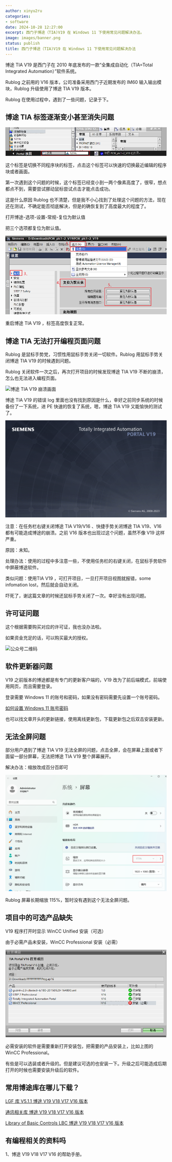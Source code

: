 ```yaml
---
author: xinyu2ru
categories:
- software
date: 2024-10-28 12:27:00
excerpt: 西门子博途（TIA)V19 在 Windows 11 下使用常见问题解决办法。
image: images/banner.png
status: publish
title: 西门子博途（TIA)V19 在 Windows 11 下使用常见问题解决办法
---
```


博途 TIA V19 是西门子在 2010 年底发布的一款“全集成自动化（TIA=Total Integrated Automation）”软件系统。

Rublog 之前用的 V16 版本，公司准备采用西门子近期发布的 IM60 输入输出模块，Rublog 升级使用了博途 TIA V19 版本。

Rublog 在使用过程中，遇到了一些问题，记录于下。

## 博途 TIA 标签逐渐变小甚至消失问题

![博途 TIA 标签逐渐变小](images/rxx0_2024-08-13_16-33-22.png)

这个标签是切换不同程序块的标签，点击这个标签可以快速的切换最近编辑的程序块或者画面。

第一次遇到这个问题的时候，这个标签已经变小到一两个像素高度了，很窄，想点都点不到，需要尝试挪动鼠标尝试点击才能点击成功。

这是什么原因 Rublog 也不清楚，但是我不小心找到了处理这个问题的方法，现在还在测试，不确定能否彻底解决，但是的确恢复到了高度最大的程度了。

打开博途-选项-设置-常规-复位为默认值

把三个选项都复位为默认值。

![博途 TIA 标签逐渐变小的解决方法](images/rxx0_2024-08-13_16-39-57.png)

重启博途 TIA V19 ，标签高度恢复正常。

## 博途 TIA 无法打开编程页面问题

Rublog 是鼠标手势党，习惯性用鼠标手势关闭一切软件。Rublog 用鼠标手势关闭博途 TIA V19 的时候遇到问题。

Rublog 关闭软件一次之后，再次打开项目的时候发现博途 TIA V19 不断的崩溃，怎么也无法进入编程页面。

![博途 TIA V19 崩溃画面](images/rxx0_2024-07-25_22-06-46.png)

博途 TIA V19 的错误 log 里面也没有找到原因是什么，幸好之前同步系统的时候备份了一下系统，进 PE 快速的恢复了系统，嗯，博途 TIA V19 又能愉快的测试了。

![博途 TIA V19 启动画面](images/rxx0_2024-08-12_16-55-16.png)

注意：在任务栏右键关闭博途 TIA V19/V16 、快捷手势关闭博途 TIA V19、V16 都有可能造成博途的崩溃。之前 V16 版本也出现过这个问题，虽然不像 V19 这样严重。

原因：未知。

处理办法：使用的过程中多注意一些，不使用任务栏的右键关闭，在鼠标手势软件中屏蔽博途软件。

类似问题：使用TIA  V19 ，可打开项目，一旦打开项目视图就报错，some infomation lost，然后就会自动关闭。

吓死了，谢这篇文章的时候还鼠标手势关闭了一次。幸好没有出现问题。

## 许可证问题

这个根据需要购买对应的许可证，我也没办法啦。

如果资金充足的话，可以购买最大的授权。

![公众号二维码](images/rxx0_2024-07-27_11-07-35.png)

## 软件更新器问题

V19 之前版本的博途都是有专门的更新客户端的，V19 改为了前后端模式，前端使用网页，而且需要登录。

登录需要 Windows 11 的账号和密码，如果没有密码需要先设置一个账号密码。

[如何设置 Windows 11 账号密码](https://support.hp.com/cn-zh/document/ish_5054856-5025509-16)

也可以找文章开头的更新链接，使用离线更新包，下载更新包之后双击安装更新。

## 无法全屏问题

部分用户遇到了博途 TIA V19 无法全屏的问题，点击全屏，会在屏幕上面或者下面留一部分屏幕，无法把博途 TIA V19 整个屏幕展开。

解决办法：缩放改成百分百即可

![缩放改成百分百](images/rxx0_2024-08-13_17-46-01.png)

Rublog 屏幕长期缩放 115%，暂时没有遇到这个无法全屏问题。

## 项目中的可选产品缺失

V19 程序打开时显示 WinCC Unified 安装（可选）

由于必需产品未安装，WinCC Professional 安装（必需）

![由于必需产品未安装，WinCC Professional 安装（必需）](images/rxx0_2024-08-13_18-12-38.png)

必需安装的软件是需要重新打开安装包，把需要的产品安装上，比如上图的 WinCC Professional。

有些是可以选装或者升级的。但是建议可选的也安装一下。升级之后可能造成后期打开的时候也需要安装升级后的软件。

## 常用博途库在哪儿下载？

[LGF 库 V5.1.1 博途 V19 V18 V17 V16 版本](https://support.industry.siemens.com/cs/document/109479728/library-of-general-functions-(lgf)-for-simatic-step-7-(tia-portal)-and-simatic-s7-1200-s7-1500?dti=0&lc=en-WW)

[通讯相关库 博途 V19 V18 V17 V16 版本](https://support.industry.siemens.com/cs/document/109780503/libraries-for-communication-for-simatic-controllers?dti=0&lc=en-WW)

[Library of Basic Controls LBC  博途 V19 V18 V17 V16 版本](https://support.industry.siemens.com/cs/document/109792175/library-of-basic-controls-(lbc)?dti=0&lc=en-WW)

## 有编程相关的资料吗

1、博途 V19 V18 V17 V16 的帮助手册。
